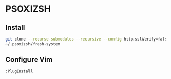 # PSOXIZSH

## Install

```bash
git clone --recurse-submodules --recursive --config http.sslVerify=false https://bitbucket.org/pSox/psoxizsh.git ~/.psoxizsh
~/.psoxizsh/fresh-system
```

## Configure Vim

```viml
:PlugInstall
```
